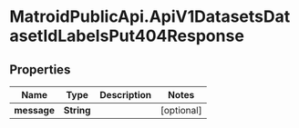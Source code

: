 # MatroidPublicApi.ApiV1DatasetsDatasetIdLabelsPut404Response

## Properties

Name | Type | Description | Notes
------------ | ------------- | ------------- | -------------
**message** | **String** |  | [optional] 



